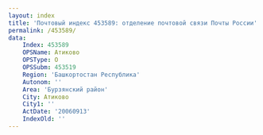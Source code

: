 ```yaml
---
layout: index
title: 'Почтовый индекс 453589: отделение почтовой связи Почты России'
permalink: /453589/
data:
    Index: 453589
    OPSName: Атиково
    OPSType: О
    OPSSubm: 453519
    Region: 'Башкортостан Республика'
    Autonom: ''
    Area: 'Бурзянский район'
    City: Атиково
    City1: ''
    ActDate: '20060913'
    IndexOld: ''
---
```

